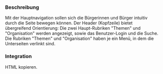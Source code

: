 ### Beschreibung
Mit der Hauptnavigation sollen sich die Bürgerinnen und Bürger intuitiv durch die Seite bewegen können. Der Header (Kopfzeile) bietet übergreifend Orientierung: Die zwei Haupt-Rubriken "Themen" und "Organisation" werden angezeigt, sowie das Benutzer-Login und die Suche. Die Rubriken "Themen" und "Organisation" haben je ein Menü, in dem die Unterseiten verlinkt sind.


### Integration

HTML kopieren.
